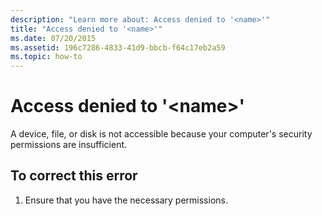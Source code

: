 ```yaml
---
description: "Learn more about: Access denied to '<name>'"
title: "Access denied to '<name>'"
ms.date: 07/20/2015
ms.assetid: 196c7286-4833-41d9-bbcb-f64c17eb2a59
ms.topic: how-to
---
```

# Access denied to '\<name>'

A device, file, or disk is not accessible because your computer's security permissions are insufficient.  
  
## To correct this error  
  
1. Ensure that you have the necessary permissions.  
